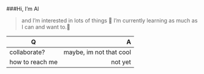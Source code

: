 ###Hi, I’m Al
> and I’m interested in lots of things
🌱 I’m currently learning as much as I can and want to.🌱

| Q  | A |
| ------------- |-------------:|
| collaborate? | maybe, im not that cool |
| how to reach me | not yet |

<!---
Al-picklepie/Al-picklepie is a ✨ special ✨ repository because its `README.md` (this file) appears on your GitHub profile.
You can click the Preview link to take a look at your changes.
--->
